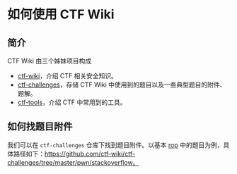 # 如何使用 CTF Wiki

## 简介

CTF Wiki 由三个姊妹项目构成

- [ctf-wiki](https://github.com/ctf-wiki/ctf-wiki)，介绍 CTF 相关安全知识。
- [ctf-challenges](https://github.com/ctf-wiki/ctf-challenges)，存储 CTF Wiki 中使用到的题目以及一些典型题目的附件、题解。
- [ctf-tools](https://github.com/ctf-wiki/ctf-tools)，介绍 CTF 中常用到的工具。

## 如何找题目附件

我们可以在 `ctf-challenges` 仓库下找到题目附件。以基本 [rop](https://ctf-wiki.org/pwn/linux/stackoverflow/basic-rop) 中的题目为例，具体路径如下：https://github.com/ctf-wiki/ctf-challenges/tree/master/pwn/stackoverflow。

